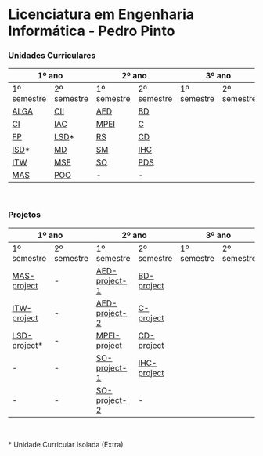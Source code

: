 # Licenciatura em Engenharia Informática - Pedro Pinto


### Unidades Curriculares

<table><thead>
  <tr>
    <th colspan="2">1º ano</th>
    <th colspan="2">2º ano</th>
    <th colspan="2">3º ano</th>
  </tr></thead>
<tbody>
  <tr>
    <td>1º semestre</td>
    <td>2º semestre</td>
    <td>1º semestre</td>
    <td>2º semestre</td>
    <td>1º semestre</td>
    <td>2º semestre</td>
  </tr>
  <tr>
    <td><a href="https://github.com/pedropintoo/ALGA" target="_blank" rel="noopener noreferrer">ALGA</a></td>
    <td><a href="https://github.com/pedropintoo/CII" target="_blank" rel="noopener noreferrer">CII</a></td>
    <td><a href="https://github.com/pedropintoo/AED" target="_blank" rel="noopener noreferrer">AED</a></td>
    <td><a href="https://github.com/pedropintoo/BD" target="_blank" rel="noopener noreferrer">BD</a></td>
    <td></td>
    <td></td>
  </tr>
  <tr>
    <td><a href="https://github.com/pedropintoo/CI" target="_blank" rel="noopener noreferrer">CI</a></td>
    <td><a href="https://github.com/pedropintoo/IAC" target="_blank" rel="noopener noreferrer">IAC</a></td>
    <td><a href="https://github.com/pedropintoo/MPEI" target="_blank" rel="noopener noreferrer">MPEI</a></td>
    <td><a href="https://github.com/pedropintoo/C" target="_blank" rel="noopener noreferrer">C</a></td>
    <td></td>
    <td></td>
  </tr>
  <tr>
    <td><a href="https://github.com/pedropintoo/FP" target="_blank" rel="noopener noreferrer">FP</a></td>
    <td><a href="https://github.com/pedropintoo/LSD" target="_blank" rel="noopener noreferrer">LSD</a>*</td>
    <td><a href="https://github.com/pedropintoo/RS" target="_blank" rel="noopener noreferrer">RS</a></td>
    <td><a href="https://github.com/pedropintoo/CD" target="_blank" rel="noopener noreferrer">CD</a></td>
    <td></td>
    <td></td>
  </tr>
  <tr>
    <td><a href="https://github.com/pedropintoo/ISD" target="_blank" rel="noopener noreferrer">ISD</a>*</td>
    <td><a href="https://github.com/pedropintoo/MD" target="_blank" rel="noopener noreferrer">MD</a></td>
    <td><a href="https://github.com/pedropintoo/SM" target="_blank" rel="noopener noreferrer">SM</a></td>
    <td><a href="https://github.com/pedropintoo/IHC" target="_blank" rel="noopener noreferrer">IHC</a></td>
    <td></td>
    <td></td>
  </tr>
  <tr>
    <td><a href="https://github.com/pedropintoo/ITW" target="_blank" rel="noopener noreferrer">ITW</a></td>
    <td><a href="https://github.com/pedropintoo/MSF" target="_blank" rel="noopener noreferrer">MSF</a></td>
    <td><a href="https://github.com/pedropintoo/SO" target="_blank" rel="noopener noreferrer">SO</a></td>
    <td><a href="https://github.com/pedropintoo/PDS" target="_blank" rel="noopener noreferrer">PDS</a></td>
    <td></td>
    <td></td>
  </tr>
  <tr>
    <td><a href="https://github.com/pedropintoo/MAS" target="_blank" rel="noopener noreferrer">MAS</a></td>
    <td><a href="https://github.com/pedropintoo/POO" target="_blank" rel="noopener noreferrer">POO</a></td>
    <td>-</td>
    <td>-</td>
    <td></td>
    <td></td>
  </tr>
</tbody></table>

<br>

### Projetos

<table><thead>
  <tr>
    <th colspan="2">1º ano</th>
    <th colspan="2">2º ano</th>
    <th colspan="2">3º ano</th>
  </tr></thead>
<tbody>
  <tr>
    <td>1º semestre</td>
    <td>2º semestre</td>
    <td>1º semestre</td>
    <td>2º semestre</td>
    <td>1º semestre</td>
    <td>2º semestre</td>
  </tr>
    <tr>
        <td><a href="https://github.com/pedropintoo/MAS-project" target="_blank" rel="noopener noreferrer">MAS-project</a></td>
        <td>-</td>
        <td><a href="https://github.com/pedropintoo/AED-project-1" target="_blank" rel="noopener noreferrer">AED-project-1</a></td>
        <td><a href="https://github.com/pedropintoo/BD-project" target="_blank" rel="noopener noreferrer">BD-project</a></td>
        <td></td>
        <td></td>
    </tr>
    <tr>
        <td><a href="https://github.com/pedropintoo/ITW-project" target="_blank" rel="noopener noreferrer">ITW-project</a></td>
        <td>-</td>
        <td><a href="https://github.com/pedropintoo/AED-project-2" target="_blank" rel="noopener noreferrer">AED-project-2</a></td>
        <td><a href="https://github.com/pedropintoo/C-project" target="_blank" rel="noopener noreferrer">C-project</a></td>
        <td></td>
        <td></td>
    </tr>
    <tr>
        <td><a href="https://github.com/pedropintoo/LSD-project" target="_blank" rel="noopener noreferrer">LSD-project</a>*</td>
        <td>-</td>
        <td><a href="https://github.com/pedropintoo/MPEI-project" target="_blank" rel="noopener noreferrer">MPEI-project</a></td>
        <td><a href="https://github.com/pedropintoo/CD-project" target="_blank" rel="noopener noreferrer">CD-project</a></td>
        <td></td>
        <td></td>
    </tr>
    <tr>
        <td>-</td>
        <td>-</td>
        <td><a href="https://github.com/pedropintoo/SO-project-1" target="_blank" rel="noopener noreferrer">SO-project-1</a></td>
        <td><a href="https://github.com/pedropintoo/IHC-project" target="_blank" rel="noopener noreferrer">IHC-project</a></td>
        <td></td>
        <td></td>
    </tr>
    <tr>
        <td>-</td>
        <td>-</td>
        <td><a href="https://github.com/pedropintoo/SO-project-2" target="_blank" rel="noopener noreferrer">SO-project-2</a></td>
        <td>-</td>
        <td></td>
        <td></td>
    </tr>
</table>


<br>

\* Unidade Curricular Isolada (Extra)

